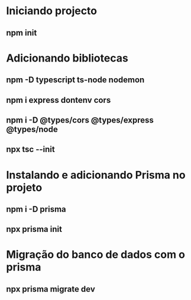 # Iniciando projecto
## npm init

# Adicionando bibliotecas
## npm -D typescript ts-node nodemon
## npm i express dontenv cors
## npm i -D @types/cors @types/express @types/node

## npx tsc --init

# Instalando e adicionando Prisma no projeto
## npm i -D prisma
## npx prisma init

# Migração do banco de dados com o prisma
## npx prisma migrate dev